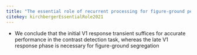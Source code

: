 ```yaml
---
title: "The essential role of recurrent processing for figure-ground perception in mice"
citekey: kirchbergerEssentialRole2021
---
```


- We conclude that the initial V1 response transient suffices for accurate performance in the contrast detection task, whereas the late V1 response phase is necessary for figure-ground segregation
